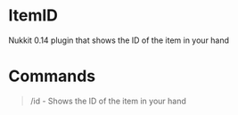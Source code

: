 # ItemID
Nukkit 0.14 plugin that shows the ID of the item in your hand

# Commands

> /id - Shows the ID of the item in your hand
